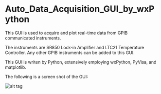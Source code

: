 # Auto_Data_Acquisition_GUI_by_wxPython
This GUI is used to acquire and plot real-time data from GPIB communicated instruments. 

The instruments are SR850 Lock-in Amplifier and LTC21 Temperature Controller. Any other GPIB instruments can be added to this GUI.

This GUI is writen by Python, extensively employing wxPython, PyVisa, and matplotlib. 

The following is a screen shot of the GUI:

![alt tag](https://cloud.githubusercontent.com/assets/10473229/13136021/c0bb3ab2-d5ca-11e5-94a9-133a976e8369.png)

